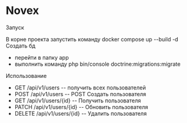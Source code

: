 # Novex

Запуск

В корне проекта запустить команду docker compose up --build -d
Создать бд
- перейти в папку app
- выполнить команду php bin/console doctrine:migrations:migrate

Использование

 - GET /api/v1/users -- получить всех пользователей
 - POST /api/v1/users -- POST Создать пользователя
 - GET /api/v1/users/{id} --  Получить пользователя
 - PATCH /api/v1/users/{id} --  Обновить пользователя
 - DELETE /api/v1/users/{id} --  Удалить пользователя
